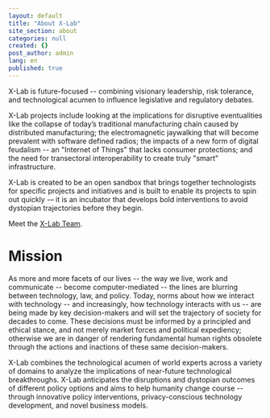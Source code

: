 ```yaml
---
layout: default
title: "About X-Lab"
site_section: about
categories: null
created: {}
post_author: admin
lang: en
published: true
---
```


X-Lab is future-focused -- combining visionary leadership, risk tolerance, and technological acumen to influence legislative and regulatory debates. 

X-Lab projects include looking at the implications for disruptive eventualities like the collapse of today’s traditional manufacturing chain caused by distributed manufacturing; the electromagnetic jaywalking that will become prevalent with software defined radios; the impacts of a new form of digital feudalism -- an "Internet of Things" that lacks consumer protections; and the need for transectoral interoperability to create truly "smart" infrastructure.  

X-Lab is created to be an open sandbox that brings together technologists for specific projects and initiatives and is built to enable its projects to spin out quickly -– it is an incubator that develops bold interventions to avoid dystopian trajectories before they begin.

Meet the <a href="/team">X-Lab Team</a>.

# Mission
As more and more facets of our lives -- the way we live, work and communicate -- become computer-mediated -- the lines are blurring between technology, law, and policy. Today, norms about how we interact with technology -- and increasingly, how technology interacts with us -- are being made by key decision-makers and will set the trajectory of society for decades to come. These decisions must be informed by a principled and ethical stance, and not merely market forces and political expediency; otherwise we are in danger of rendering fundamental human rights obsolete through the actions and inactions of these same decision-makers.

X-Lab combines the technological acumen of world experts across a variety of domains to analyze the implications of near-future technological breakthroughs. X-Lab anticipates the disruptions and dystopian outcomes of different policy options and aims to help humanity change course -- through innovative policy interventions, privacy-conscious technology development, and novel business models.